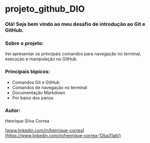 # projeto_github_DIO

### Olá! Seja bem vindo ao meu desafio de introdução ao Git e GitHub.

  ### Sobre o projeto:


 Irei apresentar os principais comandos para navegação no terminal, execução e manipulação no GitHub.

  

  ### Principais tópicos:

 - Comandos Git e GitHub
 - Comandos de navegação no terminal
 - Documentação Markdown
 - Por baixo dos panos


 ### Autor:

 Henrique Silva Correa

[www.linkedin.com/in/henrique-correa](https://www.linkedin.com/in/henrique-correa-12ba31a6/)


